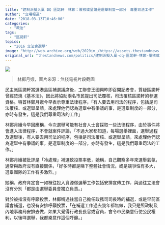 ```yaml
---
title: "建制派擬入稟 DQ 區諾軒　林鄭：覆核或呈請是選舉制度一部分　尊重司法工作"
author: "立場報道"
date: "2018-03-13T10:46:00"
categories:
  - "政治"
tags:
  - "區諾軒"
topics:
  - "2016 立法會選舉"
image: "http://web.archive.org/web/2020im_/https://assets.thestandnews.com/media/photos/car_HKcWY.png"
original_url: "thestandnews.com/politics/建制派擬入稟-dq-區諾軒-林鄭-覆核或呈請是選舉制度一部分-尊重司法工作"
---
```

![](http://web.archive.org/web/2020im_/https://assets.thestandnews.com/media/photos/car_HKcWY.png)
> 林鄭月娥，圖片來源：無綫電視片段截圖

民主派區諾軒當選港島區補選議席後，工聯會王國興昨即召開記者會，質疑區諾軒曾經焚燒《基本法》，因此將協助兩名市民提出司法覆核，司法覆核區諾軒的參選資格。特首林鄭月娥今早表示尊重法律程序，「有人要去用司法的程序，包括是司法覆核、或選舉呈請，來處理他們認為選舉中有爭議的事，是選舉制度的一部分，亦時有發生，這是我們尊重司法的工作」

林鄭月娥今早回應稱，今次選舉可能有社會人士會採取一些法律程序，由於事件將會進入法律程序，不會就案件評論，「不過大家都知道，每場選舉裡面，選舉過程及選舉後，有人要去用司法的程序，包括是司法覆核、或選舉呈請，來處理他們認為選舉中有爭議的事，是選舉制度的一部分，亦時有發生，這是我們尊重司法的工作。」

林鄭月娥被批評是「冷處理」補選致投票率低，她稱，自己觀察多年來選舉氣氛，通常與政府沒有直接關係，「好多時都是睇下整體社會情況，或是競爭性有多大，選舉團隊的工作有多激烈。」

她稱，政府肯定會一如概往投入資源做選舉工作包括安排宣傳工作，與過往立法會沒有分別「都是由選舉委員會獨立負責。」

對於被指沒有呼籲投票，林鄭稱過往當自己擔任政務司司長時的補選，或是早前區議會補選，也沒有安排呼籲投票，「在補選工作過去幾年都無做，我只是照政制及內地事務局安排去做，如果大覺得行政長長官或官員，會令市民樂意行使公民權利，以後咩選舉，我都樂意作這個呼籲。」